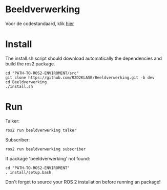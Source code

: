 # Beeldverwerking

Voor de codestandaard, klik [hier](https://github.com/R2D2KLASB/Info/blob/main/CodeStandaard.md)

# Install

The install.sh script should download automatically the dependencies and build the ros2 package.

```
cd "PATH-TO-ROS2-ENVIROMENT/src"
git clone https://github.com/R2D2KLASB/Beeldverwerking.git -b dev
cd Beeldverwerking
./install.sh
```


# Run

Talker:
```
ros2 run beeldverwerking talker
```

Subscriber:
```
ros2 run beeldverwerking subscriber
```

If package 'beeldverwerking' not found:
```
cd "PATH-TO-ROS2-ENVIROMENT"
. install/setup.bash
```

Don't forget to source your ROS 2 installation before running an package!
